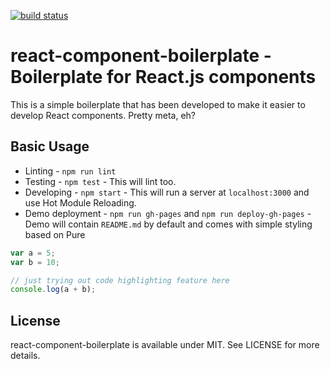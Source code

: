 [![build status](https://secure.travis-ci.org/bebraw/react-component-boilerplate.png)](http://travis-ci.org/bebraw/react-component-boilerplate)
# react-component-boilerplate - Boilerplate for React.js components

This is a simple boilerplate that has been developed to make it easier to develop React components. Pretty meta, eh?

## Basic Usage

* Linting - `npm run lint`
* Testing - `npm test` - This will lint too.
* Developing - `npm start` - This will run a server at `localhost:3000` and use Hot Module Reloading.
* Demo deployment - `npm run gh-pages` and `npm run deploy-gh-pages` - Demo will contain `README.md` by default and comes with simple styling based on Pure

```js
var a = 5;
var b = 10;

// just trying out code highlighting feature here
console.log(a + b);
```

## License

react-component-boilerplate is available under MIT. See LICENSE for more details.

